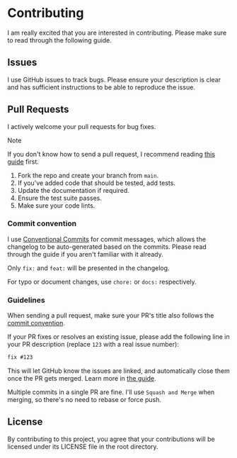 # Contributing

I am really excited that you are interested in contributing. Please make sure to read through the following guide.

## Issues

I use GitHub issues to track bugs. Please ensure your description is clear and has sufficient instructions to be able to reproduce the issue.

## Pull Requests

I actively welcome your pull requests for bug fixes.

> [!NOTE]
> If you don't know how to send a pull request, I recommend reading [this guide](https://docs.github.com/en/pull-requests/collaborating-with-pull-requests/proposing-changes-to-your-work-with-pull-requests/creating-a-pull-request) first.

1. Fork the repo and create your branch from `main`.
2. If you've added code that should be tested, add tests.
3. Update the documentation if required.
4. Ensure the test suite passes.
5. Make sure your code lints.

### Commit convention

I use [Conventional Commits](https://www.conventionalcommits.org/) for commit messages, which allows the changelog to be auto-generated based on the commits. Please read through the guide if you aren't familiar with it already.

Only `fix:` and `feat:` will be presented in the changelog.

For typo or document changes, use `chore:` or `docs:` respectively.

### Guidelines

When sending a pull request, make sure your PR's title also follows the [commit convention](#commit-convention).

If your PR fixes or resolves an existing issue, please add the following line in your PR description (replace `123` with a real issue number):

```markdown
fix #123
```

This will let GitHub know the issues are linked, and automatically close them once the PR gets merged. Learn more in [the guide](https://docs.github.com/en/issues/tracking-your-work-with-issues/using-issues/linking-a-pull-request-to-an-issue#linking-a-pull-request-to-an-issue-using-a-keyword).

Multiple commits in a single PR are fine. I'll use `Squash and Merge` when merging, so there's no need to rebase or force push.

## License

By contributing to this project, you agree that your contributions will be licensed under its LICENSE file in the root directory.
